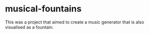 # musical-fountains
This was a project that aimed to create a music generator that is also visualised as a fountain.
